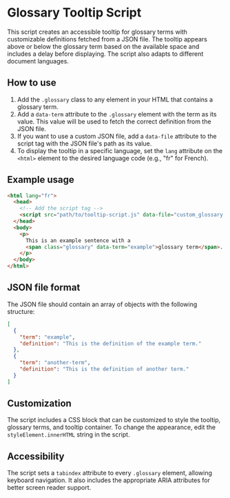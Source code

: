 ﻿# Glossary Tooltip Script

This script creates an accessible tooltip for glossary terms with customizable definitions fetched from a JSON file. The tooltip appears above or below the glossary term based on the available space and includes a delay before displaying. The script also adapts to different document languages.

## How to use

1. Add the `.glossary` class to any element in your HTML that contains a glossary term.
2. Add a `data-term` attribute to the `.glossary` element with the term as its value. This value will be used to fetch the correct definition from the JSON file.
3. If you want to use a custom JSON file, add a `data-file` attribute to the script tag with the JSON file's path as its value.
4. To display the tooltip in a specific language, set the `lang` attribute on the `<html>` element to the desired language code (e.g., "fr" for French).

## Example usage

```html
<html lang="fr">
  <head>
    <!-- Add the script tag -->
    <script src="path/to/tooltip-script.js" data-file="custom_glossary.json"></script>
  </head>
  <body>
    <p>
      This is an example sentence with a
      <span class="glossary" data-term="example">glossary term</span>.
    </p>
  </body>
</html>
```

## JSON file format

The JSON file should contain an array of objects with the following structure:

```json
[
  {
    "term": "example",
    "definition": "This is the definition of the example term."
  },
  {
    "term": "another-term",
    "definition": "This is the definition of another term."
  }
]
```

## Customization

The script includes a CSS block that can be customized to style the tooltip, glossary terms, and tooltip container. To change the appearance, edit the `styleElement.innerHTML` string in the script.

## Accessibility

The script sets a `tabindex` attribute to every `.glossary` element, allowing keyboard navigation. It also includes the appropriate ARIA attributes for better screen reader support.